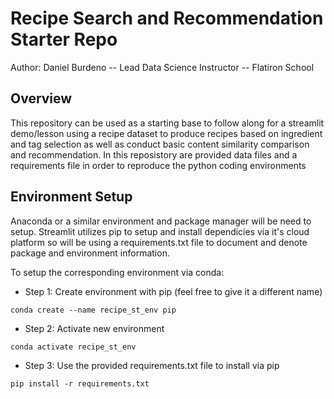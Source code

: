 # Recipe Search and Recommendation Starter Repo

Author: Daniel Burdeno -- Lead Data Science Instructor -- Flatiron School

## Overview

This repository can be used as a starting base to follow along for a streamlit demo/lesson using a recipe dataset to produce recipes based on ingredient and tag selection as well as conduct basic content similarity comparison and recommendation. In this reposistory are provided data files and a requirements file in order to reproduce the python coding environments

## Environment Setup

Anaconda or a similar environment and package manager will be need to setup. Streamlit utilizes pip to setup and install dependicies via it's cloud platform so will be using a requirements.txt file to document and denote package and environment information.

To setup the corresponding environment via conda:
- Step 1: Create environment with pip (feel free to give it a different name)
```
conda create --name recipe_st_env pip
```
- Step 2: Activate new environment
```
conda activate recipe_st_env
```
- Step 3: Use the provided requirements.txt file to install via pip
```
pip install -r requirements.txt
```